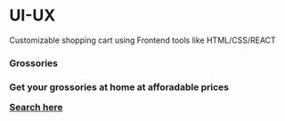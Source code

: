 # UI-UX
Customizable shopping cart using Frontend tools like HTML/CSS/REACT 

<htm>
<head> 
<title> Flippcart </title>
<head>
<body>
<h3>
Grossories
<h3>
<p>
Get your grossories at home at afforadable prices
</p>
<a href="www.google.com">Search here</a>
</body>
</html>

